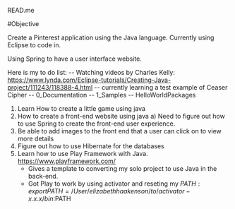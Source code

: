 READ.me

#Objective

Create a Pinterest application using the Java language.
Currently using Eclipse to code in.

Using Spring to have a user interface website.

Here is my to do list:
 -- Watching videos by Charles Kelly: https://www.lynda.com/Eclipse-tutorials/Creating-Java-project/111243/118388-4.html
 	-- currently learning a test example of Ceaser Cipher
 -- 0_Documentation
 -- 1_Samples
 -- HelloWorldPackages
1. Learn How to create a little game using java
2. How to create a front-end website using java
	a) Need to figure out how to use Spring to create the front-end
user experience.
3. Be able to add images to the front end that a user can click on to view more details
4. Figure out how to use Hibernate for the databases
5. Learn how to use Play Framework with Java. https://www.playframework.com/
	- Gives a template to converting my solo project to use Java in the back-end.
	- Got Play to work by using activator and reseting my $PATH:  export PATH=/User/elizabethhaakenson/to/activator-x.x.x/bin:$PATH